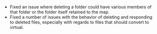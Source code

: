 - Fixed an issue where deleting a folder could have various members of that folder or the folder itself retained to the map.
- Fixed a number of issues with the behavior of deleting and responding to deleted files, especially with regards to files that should convert to virtual.